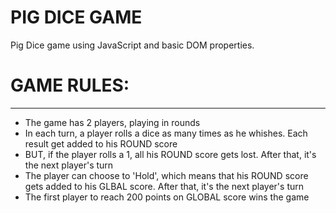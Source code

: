 # PIG DICE GAME
Pig Dice game using JavaScript and basic DOM properties. 

# GAME RULES:
<hr>
<ul>
    <li>
        The game has 2 players, playing in rounds
    </li>
    <li>
        In each turn, a player rolls a dice as many times as he whishes. Each result get added to his ROUND score
    </li>
    <li>
        BUT, if the player rolls a 1, all his ROUND score gets lost. After that, it's the next player's turn
    </li>
    <li>
        The player can choose to 'Hold', which means that his ROUND score gets added to his GLBAL score. After that, it's the next player's turn
    </li>
    <li>   
        The first player to reach 200 points on GLOBAL score wins the game
    </li>
</ul>


